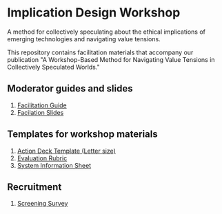 # Implication Design Workshop

A method for collectively speculating about the ethical implications of emerging technologies and navigating value tensions. 

This repository contains facilitation materials that accompany our publication "A Workshop-Based Method for Navigating Value Tensions in Collectively Speculated Worlds."

## Moderator guides and slides
1. [Facilitation Guide](https://docs.google.com/document/d/10t3ygBTE1gv6bJbCFofNovnjgjqgtvxiAictwnjRdSk/edit?usp=sharing)
1. [Facilation Slides](https://docs.google.com/presentation/d/1iClORmNKflZkjEYXEplaosHq5cUsIpPXn2Vh52Z_ems/edit?usp=sharing)

## Templates for workshop materials
1. [Action Deck Template (Letter size)](https://drive.google.com/drive/u/0/folders/1kLx_D2NJKSisd2VneW3aLwdS-JWwVdyF)
1. [Evaluation Rubric](https://docs.google.com/document/d/1pDKC8HlxQIxypAR2wLh4Mdw50YhXymWqivXapq5l2cw/edit)
1. [System Information Sheet](https://docs.google.com/document/d/1npLCqvPloQj91HYXOXb391Yj_Ss9PYrM726m84SZP4w/edit?usp=sharing) 

## Recruitment
1. [Screening Survey](https://docs.google.com/document/d/10UCB5z2PvSTtdVyc6xeMtwjXASwHUY1BJ2sWRX5R1FE/edit#heading=h.ggpa7hjyvjow) 


